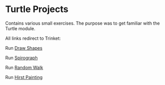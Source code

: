# Turtle Projects

Contains various small exercises.
The purpose was to get familiar with the Turtle module.

All links redirect to Trinket:

Run [Draw Shapes](https://trinket.io/python/555ff555ed?runOption=run)

Run [Spirograph](https://trinket.io/python/6aa7af5ae0?runOption=run) 

Run [Random Walk](https://trinket.io/python/29c5707031?runOption=run)

Run [Hirst Painting](https://trinket.io/python/198dc33869?runOption=run)
